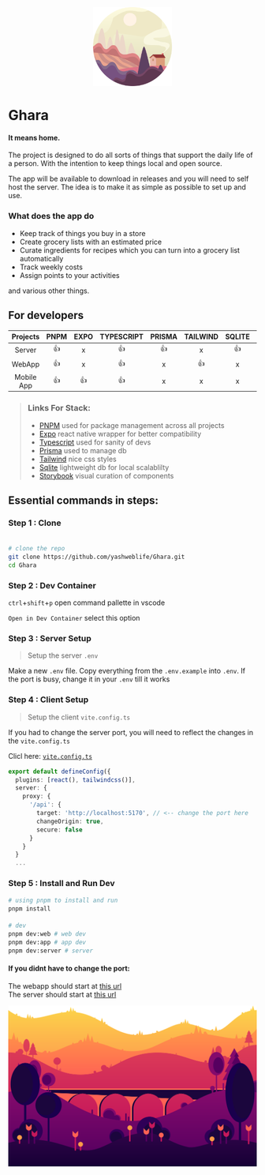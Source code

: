 <p align='center' style='width:100%;text-align:center'>
  <img src='./client/web/src/assets/logo.svg' width='160'/>
</p>

# Ghara
#### It means home.

The project is designed to do all sorts of things that support the daily life of a person.
With the intention to keep things local and open source.

The app will be available to download in releases and you will need to self host the server.
The idea is to make it as simple as possible to set up and use.

### What does the app do

- Keep track of things you buy in a store
- Create grocery lists with an estimated price
- Curate ingredients for recipes which you can turn into a grocery list automatically
- Track weekly costs
- Assign points to your activities

and various other things. 



## For developers

| Projects | PNPM | EXPO | TYPESCRIPT | PRISMA | TAILWIND | SQLITE | Storybook |
| :------: | :--: | :--: | :--------: | :----: | :------: | :----: | :-------: |
| Server   | 👍   | x    | 👍         | 👍     | x        | 👍     | x         |
| WebApp   | 👍   | x    | 👍         | x      | 👍       | x      | 👍        |
| Mobile App | 👍 | 👍   | 👍         | x      | x        | x      | x         |

> ### Links For Stack:
> - [PNPM](https://pnpm.io/installation) used for package management across all projects
> - [Expo](https://docs.expo.dev/get-started/introduction/) react native wrapper for better compatibility
> - [Typescript](https://www.typescriptlang.org/docs/) used for sanity of devs
> - [Prisma](https://www.prisma.io/docs) used to manage db
> - [Tailwind](https://tailwindcss.com/docs/installation/using-vite) nice css styles
> - [Sqlite](https://sqlite.org/docs.html) lightweight db for local scalablilty
> - [Storybook](https://storybook.js.org/docs) visual curation of components

## Essential commands in steps:

### Step 1 : Clone
```bash

# clone the repo
git clone https://github.com/yashweblife/Ghara.git
cd Ghara
```
### Step 2 : Dev Container
`ctrl`+`shift`+`p` open command pallette in vscode

`Open in Dev Container` select this option

### Step 3 : Server Setup

> Setup the server `.env`

Make a new `.env` file. Copy everything from the `.env.example` into `.env`. If the port is busy, change it in your `.env` till it works

### Step 4 : Client Setup
> Setup the client `vite.config.ts`

If you had to change the server port, you will need to reflect the changes in the `vite.config.ts`

Clicl here: [`vite.config.ts`](./client/web/vite.config.ts#L17)

```typescript
export default defineConfig({
  plugins: [react(), tailwindcss()],
  server: {
    proxy: {
      '/api': {
        target: 'http://localhost:5170', // <-- change the port here
        changeOrigin: true,
        secure: false
      }
    }
  }
  ...
```

### Step 5 : Install and Run Dev

```bash
# using pnpm to install and run
pnpm install

# dev
pnpm dev:web # web dev
pnpm dev:app # app dev
pnpm dev:server # server
```


#### If you didnt have to change the port:
The webapp should start at [this url](http://localhost:5173)<br/>
The server should start at [this url](http://localhost:5170)


<img src="./client/web/src/assets/bg3.svg"/>